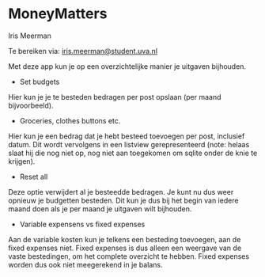 # MoneyMatters
Iris Meerman 

Te bereiken via: <iris.meerman@student.uva.nl>


Met deze app kun je op een overzichtelijke manier je uitgaven bijhouden.

- Set budgets

Hier kun je je te besteden bedragen per post opslaan (per maand bijvoorbeeld).

- Groceries, clothes buttons etc.

Hier kun je een bedrag dat je hebt besteed toevoegen per post, inclusief datum. 
Dit wordt vervolgens in een listview gerepresenteerd (note: helaas slaat hij die nog niet op, 
nog niet aan toegekomen om sqlite onder de knie te krijgen).

- Reset all

Deze optie verwijdert al je besteedde bedragen. Je kunt nu dus weer opnieuw je budgetten besteden.
Dit kun je dus bij het begin van iedere maand doen als je per maand je uitgaven wilt bijhouden.

- Variable expensens vs fixed expenses

Aan de variable kosten kun je telkens een besteding toevoegen, aan de fixed expenses niet. 
Fixed expenses is dus alleen een weergave van de vaste bestedingen, om het complete overzicht te hebben.
Fixed expenses worden dus ook niet meegerekend in je balans. 
